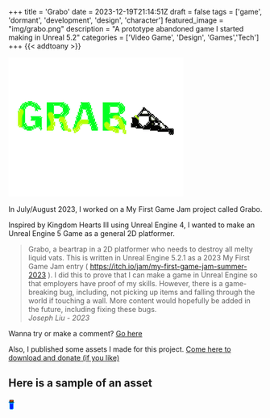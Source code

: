+++
title = 'Grabo'
date = 2023-12-19T21:14:51Z
draft = false
tags = ['game', 'dormant', 'development', 'design', 'character']
featured_image = "img/grabo.png"
description = "A prototype abandoned game I started making in Unreal 5.2"
categories = ['Video Game', 'Design', 'Games','Tech']
+++
{{< addtoany >}} 

![Grabo logo](/img/grabo.png)

In July/August 2023, I worked on a My First Game Jam project called Grabo.

Inspired by Kingdom Hearts III using Unreal Engine 4, I wanted to make an Unreal Engine 5 Game as a general 2D platformer.

> Grabo, a beartrap in a 2D platformer who needs to destroy all melty liquid vats. 
This is written in Unreal Engine 5.2.1 as a 2023 My First Game Jam entry ( https://itch.io/jam/my-first-game-jam-summer-2023 ). I did this to prove that I can make a game in Unreal Engine so that employers have proof of my skills.
However, there is a game-breaking bug, including, not picking up items and falling through the world if touching a wall. More content would hopefully be added in the future, including fixing these bugs.      
*Joseph Liu - 2023*

Wanna try or make a comment? [Go here](https://thatisdrtruman.itch.io/grabo-wip)

Also, I published some assets I made for this project. [Come here to download and donate (if you like)](https://thatisdrtruman.itch.io/grabo-my-first-game-jam-assets)

## Here is a sample of an asset
![Bouncing veil](/img/veilan.png)